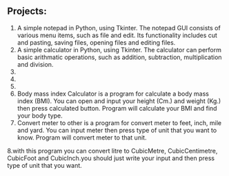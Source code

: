 ## Projects:

1. A simple notepad in Python, using Tkinter. The notepad GUI consists of various menu items, such as file and edit. Its functionality includes cut and pasting, saving files, opening files and editing files.
2. A simple calculator in Python, using Tkinter. The calculator can perform basic arithmatic operations, such as addition, subtraction, multiplication and division.
3. 
4.
5.
6. Body mass index Calculator
is a program for calculate a body mass index (BMI). You can open and input your height (Cm.) and weight (Kg.) then press calculated button. Program will calculate your BMI and find your body type. 
7. Convert meter to other
is a program for convert meter to feet, inch, mile and yard. You can input meter then press type of unit that you want to know. Program will convert meter to that unit.

8.with this program you can convert litre to CubicMetre,  CubicCentimetre, CubicFoot and CubicInch.you should just write your input and then press type of unit that you want. 
